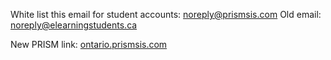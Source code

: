 White list this email for student accounts:
noreply@prismsis.com
Old email: noreply@elearningstudents.ca

New PRISM link:
[ontario.prismsis.com](https://ontario.prismsis.com/)